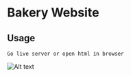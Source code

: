 # Bakery Website

## Usage

```
Go live server or open html in browser
```

![Alt text](src/img/bakery.png)
